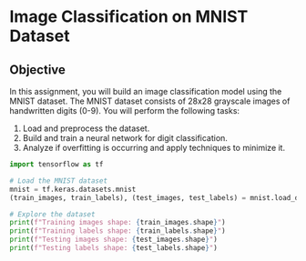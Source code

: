 # Image Classification on MNIST Dataset

## Objective
In this assignment, you will build an image classification model using the MNIST dataset. The MNIST dataset consists of 28x28 grayscale images of handwritten digits (0-9). You will perform the following tasks:
1. Load and preprocess the dataset.
2. Build and train a neural network for digit classification.
3. Analyze if overfitting is occurring and apply techniques to minimize it.


```python
import tensorflow as tf

# Load the MNIST dataset
mnist = tf.keras.datasets.mnist
(train_images, train_labels), (test_images, test_labels) = mnist.load_data()

# Explore the dataset
print(f"Training images shape: {train_images.shape}")
print(f"Training labels shape: {train_labels.shape}")
print(f"Testing images shape: {test_images.shape}")
print(f"Testing labels shape: {test_labels.shape}")
```

